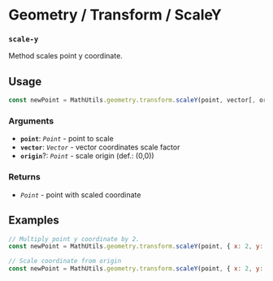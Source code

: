Geometry / Transform / ScaleY
=============================

### `scale-y`

Method scales point y coordinate.


Usage
-----

```js
const newPoint = MathUtils.geometry.transform.scaleY(point, vector[, origin]);
```


### Arguments

* **`point`**: *`Point`* - point to scale
* **`vector`**: *`Vector`*  - vector coordinates scale factor
* **`origin`**?: *`Point`* - scale origin (def.: (0,0))


### Returns

* *`Point`* - point with scaled coordinate


Examples
--------

```js
// Multiply point y coordinate by 2.
const newPoint = MathUtils.geometry.transform.scaleY(point, { x: 2, y: 2 });

// Scale coordinate from origin
const newPoint = MathUtils.geometry.transform.scaleY(point, { x: 2, y: 3 }, { x: 1, y: -2 });
```

